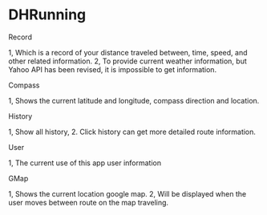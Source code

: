 # DHRunning

Record

1, Which is a record of your distance traveled between, time, speed, and other related information.
2, To provide current weather information, but Yahoo API has been revised, it is impossible to get information.

Compass

1, Shows the current latitude and longitude, compass direction and location.

History

1, Show all history,
2. Click history can get more detailed route information.

User

1, The current use of this app user information

GMap

1, Shows the current location google map.
2, Will be displayed when the user moves between route on the map traveling.

